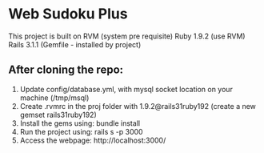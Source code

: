 Web Sudoku Plus
===============

This project is built on
RVM (system pre requisite)
Ruby 1.9.2 (use RVM)
Rails 3.1.1 (Gemfile - installed by project)

After cloning the repo:
-----------------------
1. Update config/database.yml, with mysql socket location on your machine (/tmp/msql)
2. Create .rvmrc in the proj folder with 1.9.2@rails31ruby192 (create a new gemset rails31ruby192)
3. Install the gems using: bundle install
4. Run the project using: rails s -p 3000
5. Access the webpage: http://localhost:3000/